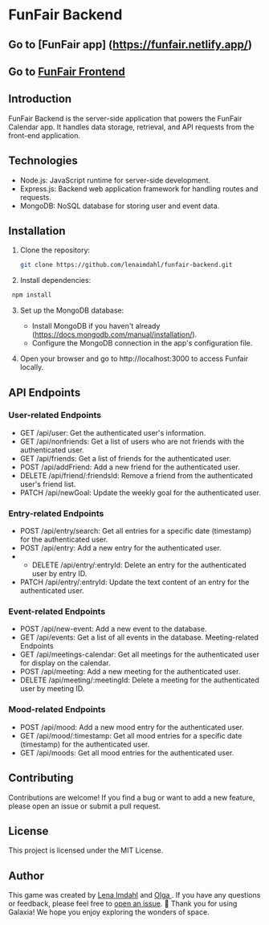 # FunFair Backend

## Go to [FunFair app] (https://funfair.netlify.app/)

## Go to [FunFair Frontend](https://github.com/lenaimdahl/funfair-calendar.git)

## Introduction

FunFair Backend is the server-side application that powers the FunFair Calendar app. It handles data storage, retrieval, and API requests from the front-end application.

## Technologies

- Node.js: JavaScript runtime for server-side development.
- Express.js: Backend web application framework for handling routes and requests.
- MongoDB: NoSQL database for storing user and event data.

## Installation

1. Clone the repository:

   ```bash
   git clone https://github.com/lenaimdahl/funfair-backend.git
   ```

2. Install dependencies:

```bash
 npm install
```

3. Set up the MongoDB database:

   - Install MongoDB if you haven't already (https://docs.mongodb.com/manual/installation/).
   - Configure the MongoDB connection in the app's configuration file.

4. Open your browser and go to http://localhost:3000 to access Funfair locally.

## API Endpoints

### User-related Endpoints

- GET /api/user: Get the authenticated user's information.
- GET /api/nonfriends: Get a list of users who are not friends with the authenticated user.
- GET /api/friends: Get a list of friends for the authenticated user.
- POST /api/addFriend: Add a new friend for the authenticated user.
- DELETE /api/friend/:friendsId: Remove a friend from the authenticated user's friend list.
- PATCH /api/newGoal: Update the weekly goal for the authenticated user.

### Entry-related Endpoints

- POST /api/entry/search: Get all entries for a specific date (timestamp) for the authenticated user.
- POST /api/entry: Add a new entry for the authenticated user.
- - DELETE /api/entry/:entryId: Delete an entry for the authenticated user by entry ID.
- PATCH /api/entry/:entryId: Update the text content of an entry for the authenticated user.

### Event-related Endpoints

- POST /api/new-event: Add a new event to the database.
- GET /api/events: Get a list of all events in the database.
  Meeting-related Endpoints
- GET /api/meetings-calendar: Get all meetings for the authenticated user for display on the calendar.
- POST /api/meeting: Add a new meeting for the authenticated user.
- DELETE /api/meeting/:meetingId: Delete a meeting for the authenticated user by meeting ID.

### Mood-related Endpoints

- POST /api/mood: Add a new mood entry for the authenticated user.
- GET /api/mood/:timestamp: Get all mood entries for a specific date (timestamp) for the authenticated user.
- GET /api/moods: Get all mood entries for the authenticated user.

## Contributing

Contributions are welcome! If you find a bug or want to add a new feature, please open an issue or submit a pull request.

## License

This project is licensed under the MIT License.

## Author

This game was created by [Lena Imdahl](https://github.com/lenaimdahl) and [Olga ](https://github.com/). If you have any questions or feedback, please feel free to [open an issue](https://github.com/lenaimdahl/Nasa-Library/issues/new). 🙂
Thank you for using Galaxia! We hope you enjoy exploring the wonders of space.

```

```
